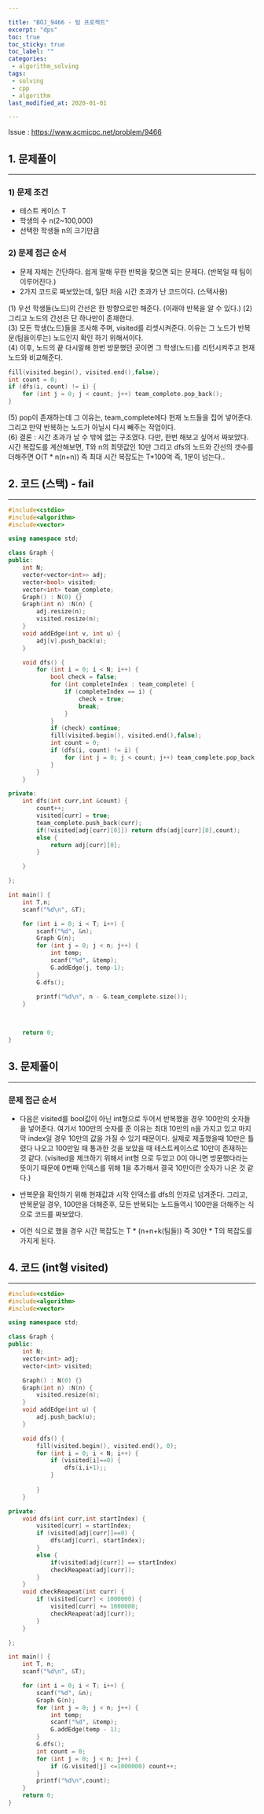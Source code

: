 ```yaml
---

title: "BOJ_9466 - 텀 프로젝트"  
excerpt: "dps"  
toc: true  
toc_sticky: true  
toc_label: ""  
categories:  
 - algorithm_solving  
tags:  
 - solving  
 - cpp  
 - algorithm
last_modified_at: 2020-01-01

---
```


Issue : <https://www.acmicpc.net/problem/9466>

## 1. 문제풀이  

- - -

### 1) 문제 조건

- 테스트 케이스 T  
- 학생의 수 n(2~100,000)  
- 선택한 학생들 n의 크기만큼

### 2) 문제 접근 순서

- 문제 자체는 간단하다. 쉽게 말해 무한 반복을 찾으면 되는 문제다. (반복일 때 팀이 이루어진다.)  
- 2가지 코드로 짜보았는데, 일단 처음 시간 초과가 난 코드이다. (스택사용)  

(1) 우선 학생들(노드)의 간선은 한 방향으로만 해준다. (이래야 반복을 알 수 있다.)
(2) 그리고 노드의 간선은 단 하나만이 존재한다.  
(3) 모든 학생(노드)들을 조사해 주며, visited를 리셋시켜준다. 이유는 그 노드가 반복문(팀을이루는) 노드인지 확인 하기 위해서이다.  
(4) 이후, 노드의 끝 다시말해 한번 방문했던 곳이면 그 학생(노드)를 리턴시켜주고 현재 노드와 비교해준다.  

```cpp
fill(visited.begin(), visited.end(),false);
int count = 0;
if (dfs(i, count) != i) {
	for (int j = 0; j < count; j++) team_complete.pop_back();
}
```

(5) pop이 존재하는데 그 이유는, team_complete에다 현재 노드들을 집어 넣어준다. 그리고 만약 반복하는 노드가 아닐시 다시 빼주는 작업이다.  
(6) 결론 : 시간 초과가 날 수 밖에 없는 구조였다. 다만, 한번 해보고 싶어서 짜보았다. 시간 복잡도를 계산해보면, T와 n의 최댓값인 10만 그리고 dfs의 노드와 간선의 갯수를 더해주면 O(T * n(n+n)) 즉 최대 시간 복잡도는 T*100억 즉, 1분이 넘는다..  

## 2. 코드 (스택) - fail

- - -

```cpp
#include<cstdio>
#include<algorithm>
#include<vector>

using namespace std;

class Graph {
public:
	int N;
	vector<vector<int>> adj;
	vector<bool> visited;
	vector<int> team_complete;
	Graph() : N(0) {}
	Graph(int n) :N(n) {
		adj.resize(n);
		visited.resize(n);
	}
	void addEdge(int v, int u) {
		adj[v].push_back(u);
	}

	void dfs() {
		for (int i = 0; i < N; i++) {
			bool check = false;
			for (int completeIndex : team_complete) {
				if (completeIndex == i) {
					check = true;
					break;
				}
			}
			if (check) continue;
			fill(visited.begin(), visited.end(),false);
			int count = 0;
			if (dfs(i, count) != i) {
				for (int j = 0; j < count; j++) team_complete.pop_back();
			}
		}
	}

private:
	int dfs(int curr,int &count) {
		count++;
		visited[curr] = true;
		team_complete.push_back(curr);
		if(!visited[adj[curr][0]]) return dfs(adj[curr][0],count);
		else {
			return adj[curr][0];
		}

	}

};

int main() {
	int T,n;
	scanf("%d\n", &T);

	for (int i = 0; i < T; i++) {
		scanf("%d", &n);
		Graph G(n);
		for (int j = 0; j < n; j++) {
			int temp;
			scanf("%d", &temp);
			G.addEdge(j, temp-1);
		}
		G.dfs();
		
		printf("%d\n", n - G.team_complete.size());
	}

	

	return 0;
}
```  

## 3. 문제풀이  

- - -

### 문제 접근 순서

- 다음은 visited를 bool값이 아닌 int형으로 두어서 반복했을 경우 100만의 숫자들을 넣어준다. 여기서 100만의 숫자를 준 이유는 최대 10만의 n을 가지고 있고 마지막 index일 경우 10만의 값을 가질 수 있기 때문이다. 실제로 제출했을때 10만은 틀렸다 나오고 100만일 때 통과한 것을 보았을 때 테스트케이스로 10만이 존재하는 것 같다. (visited을 체크하기 위해서 int형 으로 두었고 0이 아니면 방문했다라는 뜻이기 때문에 0번째 인덱스를 위해 1을 추가해서 결국 10만이란 숫자가 나온 것 같다.)

- 반복문을 확인하기 위해 현재값과 시작 인덱스를 dfs의 인자로 넘겨준다. 그리고, 반복문일 경우, 100만을 더해준후, 모든 반복되는 노드들역시 100만을 더해주는 식으로 코드를 짜보았다.  

- 이런 식으로 했을 경우 시간 복잡도는 T * (n+n+k(팀들)) 즉 30만 * T의 복잡도를 가지게 된다.  

## 4. 코드 (int형 visited)

- - -

```cpp
#include<cstdio>
#include<algorithm>
#include<vector>

using namespace std;

class Graph {
public:
	int N;
	vector<int> adj;
	vector<int> visited;

	Graph() : N(0) {}
	Graph(int n) :N(n) {
		visited.resize(n);
	}
	void addEdge(int u) {
		adj.push_back(u);
	}

	void dfs() {
		fill(visited.begin(), visited.end(), 0);
		for (int i = 0; i < N; i++) {
			if (visited[i]==0) {
				dfs(i,i+1);;
			}
			
		}
	}

private:
	void dfs(int curr,int startIndex) {
		visited[curr] = startIndex;
		if (visited[adj[curr]]==0) {
			dfs(adj[curr], startIndex);
		}
		else {
			if(visited[adj[curr]] == startIndex)
			checkReapeat(adj[curr]);
		}
	}
	void checkReapeat(int curr) {
		if (visited[curr] < 1000000) {
			visited[curr] += 1000000;
			checkReapeat(adj[curr]);
		}
	}

};

int main() {
	int T, n;
	scanf("%d\n", &T);

	for (int i = 0; i < T; i++) {
		scanf("%d", &n);
		Graph G(n);
		for (int j = 0; j < n; j++) {
			int temp;
			scanf("%d", &temp);
			G.addEdge(temp - 1);
		}
		G.dfs();
		int count = 0;
		for (int j = 0; j < n; j++) {
			if (G.visited[j] <=1000000) count++;
		}
		printf("%d\n",count);
	}
	return 0;
}
```  
